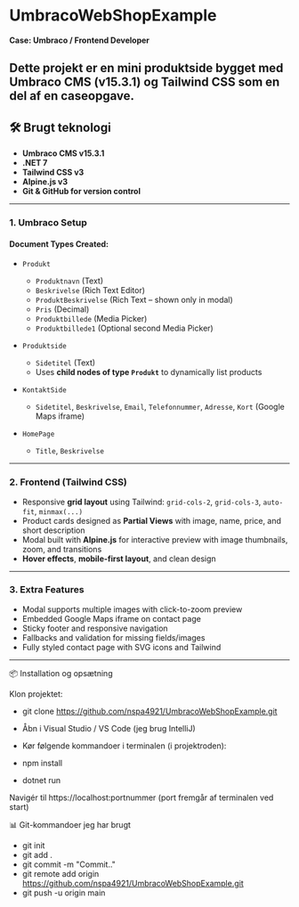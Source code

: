 # UmbracoWebShopExample

**Case: Umbraco / Frontend Developer**

Dette projekt er en mini produktside bygget med **Umbraco CMS (v15.3.1)** og **Tailwind CSS** som en del af en caseopgave.
---

## 🛠️ Brugt teknologi

- **Umbraco CMS v15.3.1**
- **.NET 7**
- **Tailwind CSS v3**
- **Alpine.js v3**
- **Git & GitHub for version control**

---

### 1. Umbraco Setup

#### Document Types Created:

- `Produkt`
  - `Produktnavn` (Text)
  - `Beskrivelse` (Rich Text Editor)
  - `ProduktBeskrivelse` (Rich Text – shown only in modal)
  - `Pris` (Decimal)
  - `Produktbillede` (Media Picker)
  - `Produktbillede1` (Optional second Media Picker)

- `Produktside`
  - `Sidetitel` (Text)
  - Uses **child nodes of type `Produkt`** to dynamically list products

- `KontaktSide`
  - `Sidetitel`, `Beskrivelse`, `Email`, `Telefonnummer`, `Adresse`, `Kort` (Google Maps iframe)

- `HomePage`
  - `Title`, `Beskrivelse`

---

### 2. Frontend (Tailwind CSS)

- Responsive **grid layout** using Tailwind: `grid-cols-2`, `grid-cols-3`, `auto-fit`, `minmax(...)`
- Product cards designed as **Partial Views** with image, name, price, and short description
- Modal built with **Alpine.js** for interactive preview with image thumbnails, zoom, and transitions
- **Hover effects**, **mobile-first layout**, and clean design

---

### 3. Extra Features

- Modal supports multiple images with click-to-zoom preview
- Embedded Google Maps iframe on contact page
- Sticky footer and responsive navigation
- Fallbacks and validation for missing fields/images
- Fully styled contact page with SVG icons and Tailwind

---

📦 Installation og opsætning

Klon projektet:

- git clone https://github.com/nspa4921/UmbracoWebShopExample.git

- Åbn i Visual Studio / VS Code (jeg brug IntelliJ)

- Kør følgende kommandoer i terminalen (i projektroden):

- npm install
- dotnet run

Navigér til https://localhost:portnummer (port fremgår af terminalen ved start)

📊 Git-kommandoer jeg har brugt

- git init
- git add .
- git commit -m "Commit.."
- git remote add origin https://github.com/nspa4921/UmbracoWebShopExample.git
- git push -u origin main




